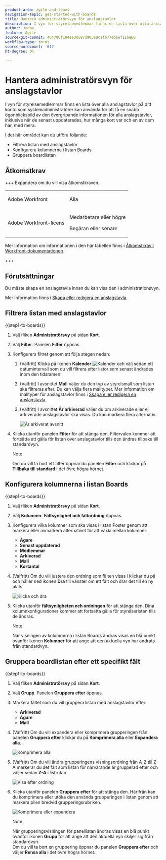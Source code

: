 ```yaml
---
product-area: agile-and-teams
navigation-topic: get-started-with-boards
title: Hantera administratörsvyn för anslagstavlor
description: I vyn för styrelsemedlemmar finns en lista över alla anslagstavlor på ditt konto som systemadministratörer kan använda för att få en snabb ögonblicksbild av den övergripande informationen om anslagstavlor.
author: Jenny
feature: Agile
source-git-commit: 464700fc84ee3d687d903a0c1f677ebbef11be60
workflow-type: tm+mt
source-wordcount: '617'
ht-degree: 0%

---
```


# Hantera administratörsvyn för anslagstavlor

I vyn för styrelsemedlemmar finns en lista över alla anslagstavlor på ditt konto som systemadministratörer kan använda för att få en snabb ögonblicksbild av den övergripande informationen för alla anslagstavlor, inklusive när de senast uppdaterades, hur många kort var och en av dem har, med mera.

I det här området kan du utföra följande:

* Filtrera listan med anslagstavlor
* Konfigurera kolumnerna i listan Boards
* Gruppera boardlistan

## Åtkomstkrav

+++ Expandera om du vill visa åtkomstkraven.

<table style="table-layout:auto"> 
 <col> 
 </col> 
 <col> 
 </col> 
 <tbody> 
  <tr> 
   <td role="rowheader">Adobe Workfront</td> 
   <td> <p>Alla</p> </td> 
  </tr> 
  <tr> 
   <td role="rowheader">Adobe Workfront-licens</td> 
   <td> <p>Medarbetare eller högre </p>
        <p> Begäran eller senare </p></td> 
  </tr> 
 </tbody> 
</table>

Mer information om informationen i den här tabellen finns i [Åtkomstkrav i Workfront-dokumentationen](/help/quicksilver/administration-and-setup/add-users/access-levels-and-object-permissions/access-level-requirements-in-documentation.md).

+++

## Förutsättningar

Du måste skapa en anslagstavla innan du kan visa den i administrationsvyn.

Mer information finns i [Skapa eller redigera en anslagstavla](/help/quicksilver/agile/get-started-with-boards/create-edit-board.md).

## Filtrera listan med anslagstavlor

{{step1-to-boards}}

1. Välj fliken **Administratörsvy** på sidan **Kort**.

1. Välj **Filter**. Panelen **Filter** öppnas.

1. Konfigurera filtret genom att följa stegen nedan:

   1. (Valfritt) Klicka på ikonen **Kalender** ![Kalender](assets/calendar-icon.png) och välj sedan ett datumintervall som du vill filtrera efter listor som senast ändrades inom den tidsramen.

   1. (Valfritt) I avsnittet **Mall** väljer du den typ av styrelsmall som listan ska filtreras efter. Du kan välja flera malltyper.
Mer information om malltyper för anslagstavlor finns i [Skapa eller redigera en anslagstavla](/help/quicksilver/agile/get-started-with-boards/create-edit-board.md).

   1. (Valfritt) I avsnittet **Är arkiverad** väljer du om arkiverade eller ej arkiverade anslagstavlor ska visas. Du kan markera flera alternativ.

      ![Är arkiverat avsnitt](assets/is-archived-section.png)

1. Klicka utanför panelen **Filter** för att stänga den. Filtervalen kommer att fortsätta att gälla för listan över anslagstavlor tills den ändras tillbaka till standardvyn.

   >[!NOTE]
   >
   >Om du vill ta bort ett filter öppnar du panelen **Filter** och klickar på **Tillbaka till standard** i det övre högra hörnet.

## Konfigurera kolumnerna i listan Boards

{{step1-to-boards}}

1. Välj fliken **Administratörsvy** på sidan **Kort**.

1. Välj **Kolumner**. **Fältsynlighet och fältordning** öppnas.

1. Konfigurera vilka kolumner som ska visas i listan Poster genom att markera eller avmarkera alternativet för att växla mellan kolumner:

   * **Ägare**
   * **Senast uppdaterad**
   * **Medlemmar**
   * **Arkiverad**
   * **Mall**
   * **Kortantal**

1. (Valfritt) Om du vill justera den ordning som fälten visas i klickar du på och håller ned ikonen **Dra** till vänster om ett fält och drar det till en ny plats.

   ![Klicka och dra](assets/click-and-drag.png)

1. Klicka utanför **fältsynligheten och ordningen** för att stänga den. Dina kolumnkonfigurationer kommer att fortsätta gälla för styrelseristan tills de ändras.

   >[!NOTE]
   >
   > När visningen av kolumnerna i listan Boards ändras visas en blå punkt ovanför ikonen **Kolumner** för att ange att den aktuella vyn har ändrats från standardvyn.

## Gruppera boardlistan efter ett specifikt fält

{{step1-to-boards}}

1. Välj fliken **Administratörsvy** på sidan **Kort**.

1. Välj **Grupp**. Panelen **Gruppera efter** öppnas.

1. Markera fältet som du vill gruppera listan med anslagstavlor efter:

   * **Arkiverad**
   * **Ägare**
   * **Mall**

1. (Valfritt) Om du vill expandera eller komprimera grupperingen från panelen **Gruppera efter** klickar du på **Komprimera alla** eller **Expandera alla**.

   ![Komprimera alla](assets/collapse-all.png)

1. (Valfritt) Om du vill ändra grupperingens visningsordning från A-Z till Z-A markerar du det fält som listan för närvarande är grupperad efter och väljer sedan **Z-A** i listrutan.

   ![Visa efter ordning](assets/display-by-order.png)

1. Klicka utanför panelen **Gruppera efter** för att stänga den. Härifrån kan du komprimera eller utöka den använda grupperingen i listan genom att markera pilen bredvid grupperingsrubriken.

   ![Komprimera eller expandera](assets/collapse-or-expand.png)

   >[!NOTE]
   >   
   >När grupperingsvisningen för panellistan ändras visas en blå punkt ovanför ikonen **Grupp** för att ange att den aktuella vyn skiljer sig från standardvyn. <br>
   >Om du vill ta bort en gruppering öppnar du panelen **Gruppera efter** och väljer **Rensa alla** i det övre högra hörnet.

